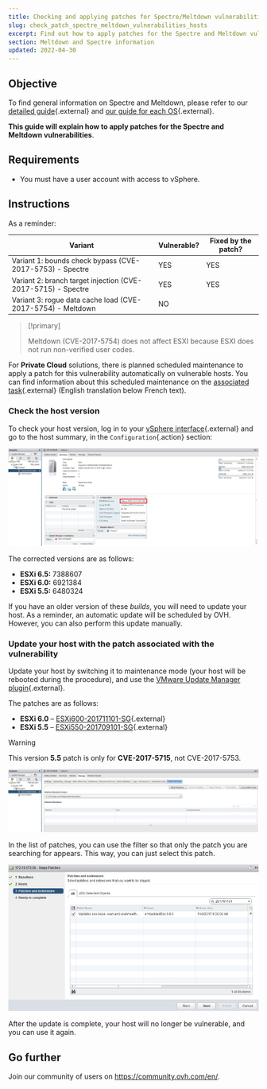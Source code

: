 ```yaml
---
title: Checking and applying patches for Spectre/Meltdown vulnerabilities on your hosts
slug: check_patch_spectre_meltdown_vulnerabilities_hosts
excerpt: Find out how to apply patches for the Spectre and Meltdown vulnerabilities
section: Meltdown and Spectre information
updated: 2022-04-30
---
```


## Objective

To find general information on Spectre and Meltdown, please refer to our [detailed guide](https://docs.ovh.com/fr/dedicated/information-about-meltdown-spectre-vulnerability-fixes/){.external} and [our guide for each OS](https://docs.ovh.com/fr/dedicated/meltdown-spectre-kernel-update-per-operating-system/){.external}.

**This guide will explain how to apply patches for the Spectre and Meltdown vulnerabilities**.

## Requirements

- You must have a user account with access to vSphere.


## Instructions


As a reminder:

|Variant|Vulnerable?|Fixed by the patch?|
|---|---|---|
|Variant 1: bounds check bypass (CVE-2017-5753) - Spectre|YES|YES|
|Variant 2: branch target injection (CVE-2017-5715) - Spectre|YES|YES|
|Variant 3: rogue data cache load (CVE-2017-5754) - Meltdown|NO||

> [!primary]
>
> Meltdown (CVE-2017-5754) does not affect ESXI because ESXI does not run non-verified user codes.
>


For **Private Cloud** solutions, there is planned scheduled maintenance to apply a patch for this vulnerability automatically on vulnerable hosts. You can find information about this scheduled maintenance on the [associated task](http://travaux.ovh.com/?do=details&id=29250){.external} (English translation below French text).


### Check the host version

To check your host version, log in to your [vSphere interface](https://docs.ovh.com/gb/en/private-cloud/login-vsphere-interface/){.external} and go to the host summary, in the `Configuration`{.action} section:

![Host configuration section](images/spectre1.JPG)

The corrected versions are as follows:

- **ESXi 6.5:** 7388607
- **ESXi 6.0:** 6921384
- **ESXi 5.5:** 6480324

If you have an older version of these *builds*, you will need to update your host. As a reminder, an automatic update will be scheduled by OVH. However, you can also perform this update manually.

### Update your host with the patch associated with the vulnerability

Update your host by switching it to maintenance mode (your host will be rebooted during the procedure), and use the [VMware Update Manager plugin](https://www.vmware.com/support/pubs/vum_pubs.html){.external}.

The patches are as follows:

- **ESXi 6.0** – [ESXi600-201711101-SG](https://kb.vmware.com/s/article/2151132){.external}
- **ESXi 5.5** – [ESXi550-201709101-SG](https://kb.vmware.com/s/article/2150876){.external}

> [!warning]
>
> This version **5.5** patch is only for **CVE-2017-5715**, not CVE-2017-5753.
>


![Configuration](images/spectre2.JPG)

In the list of patches, you can use the filter so that only the patch you are searching for appears. This way, you can just select this patch.


![Configuration](images/spectre3.JPG)

After the update is complete, your host will no longer be vulnerable, and you can use it again.

## Go further

Join our community of users on <https://community.ovh.com/en/>.